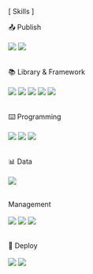 [ Skills ]

📤 Publish <br>
<br>
<img src="https://img.shields.io/badge/HTML5-E34F26?style=flat-square&logo=html5&logoColor=white"> <img src="https://img.shields.io/badge/CSS-1572B6?style=flat-square&logo=css3&logoColor=white">
<br>
<br>

📚 Library & Framework <br>
<br>
<img src="https://img.shields.io/badge/jQuery-0769AD?style=flat-square&logo=jquery&logoColor=white"> <img src="https://img.shields.io/badge/React-61DAFB?style=flat-square&logo=react&logoColor=black"> <img src="https://img.shields.io/badge/Next.js-000000?style=flat-square&logo=Next.js&logoColor=white"> <img src="https://img.shields.io/badge/Vue.js-4FC08D?style=flat-square&logo=Vue.js&logoColor=white"/> <img src="https://img.shields.io/badge/nestjs-E0234E?style=flat-square&logo=nestjs&logoColor=white">
<br>
<br>

⌨️ Programming <br>
<br>
<img src="https://img.shields.io/badge/JavaScript-F7DF1E?style=flat-square&logo=javascript&logoColor=black"> <img src="https://img.shields.io/badge/TypeScript-3178C6?style=flat-square&logo=TypeScript&logoColor=white"> <img src="https://img.shields.io/badge/Node.js-339933?style=flat-square&logo=Node.js&logoColor=white">
<br>
<br>

📊 Data <br>
<br>
<img src="https://img.shields.io/badge/mysql-4479A1?style=flat-square&logo=mysql&logoColor=white">
<br>
<br>

Management <br>
<br>
<img src="https://img.shields.io/badge/github-181717?style=flat-square&logo=github&logoColor=white"> <img src="https://img.shields.io/badge/git-F05032?style=flat-square&logo=git&logoColor=white"> <img src="https://img.shields.io/badge/gitDesktop-541BAE?style=flat-square&logo=gitDesktop&logoColor=white">
<br>
<br>

🏢 Deploy <br>
<br>
<img src="https://img.shields.io/badge/Heroku-430098?style=flat-square&logo=Heroku&logoColor=white"> <img src="https://img.shields.io/badge/Amazon AWS-FF9900?style=flat-square&logo=Amazon AWS&logoColor=white">
<br>
<br>
